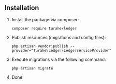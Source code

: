 ## Installation

1. Install the package via composer:

    ```shell
    composer require turahe/ledger
    ```

2. Publish resources (migrations and config files):

    ```shell
    php artisan vendor:publish --provider="Turahe\Ledger\LedgerServiceProvider"
    ```

3. Execute migrations via the following command:

    ```shell
    php artisan migrate
    ```

4. Done!
